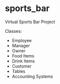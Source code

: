 # sports_bar
Virtual Sports Bar Project


Classes: 
- Employee
- Manager
- Owner
- Food Items
- Drink Items
- Customer
- Tables
- Accounting Systems
